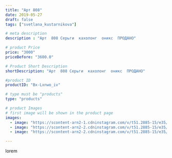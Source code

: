 ```yaml
---
title: "Арт 808"
date: 2019-05-27
draft: false
tags: ["svetlana_kustarnikova"]

# meta description
description : "Арт  808 Серьги  кахолонг  оникс  ПРОДАНО"

# product Price
price: "3000"
priceBefore: "3600.0"

# Product Short Description
shortDescription: "Арт  808 Серьги  кахолонг  оникс  ПРОДАНО"

#product ID
productID: "Bx-Lxnwo_iv"

# type must be "products"
type: "products"

# product Images
# first image will be shown in the product page
images:
  - image: "https://scontent-arn2-1.cdninstagram.com/v/t51.2885-15/e35/61610822_375892869695099_3933172446506595771_n.jpg?se=8&tp=1&_nc_ht=scontent-arn2-1.cdninstagram.com&_nc_cat=111&_nc_ohc=dm8VpaiR9LkAX9V7yq3&ccb=7-4&oh=9010c3a293fd6a7cded992376f9f1241&oe=6084361B&ig_cache_key=MjA1MzEzMDI0MjA5NDA2NjQ0MA%3D%3D.2-ccb7-4"
  - image: "https://scontent-arn2-2.cdninstagram.com/v/t51.2885-15/e35/60347428_2380386888846684_2976927050563211476_n.jpg?se=8&tp=1&_nc_ht=scontent-arn2-2.cdninstagram.com&_nc_cat=100&_nc_ohc=-OLsZDEXCJcAX8inKn7&ccb=7-4&oh=4bb8e3f1101e36f7ceafb83e3819ea29&oe=6084D777&ig_cache_key=MjA1MzEzMDI0MjExMDkxNDIwMQ%3D%3D.2-ccb7-4"
  - image: "https://scontent-arn2-2.cdninstagram.com/v/t51.2885-15/e35/60383051_2196235807163360_2971444971471462748_n.jpg?tp=1&_nc_ht=scontent-arn2-2.cdninstagram.com&_nc_cat=108&_nc_ohc=n7On90bvvXcAX_DX1Lu&ccb=7-4&oh=b264d66ab1f718d7aa0ee46aa8c7fd92&oe=6084F2D3&ig_cache_key=MjA1MzEzMDI0MjEwMjQ1MzY1Nw%3D%3D.2-ccb7-4"

---
```

lorem
